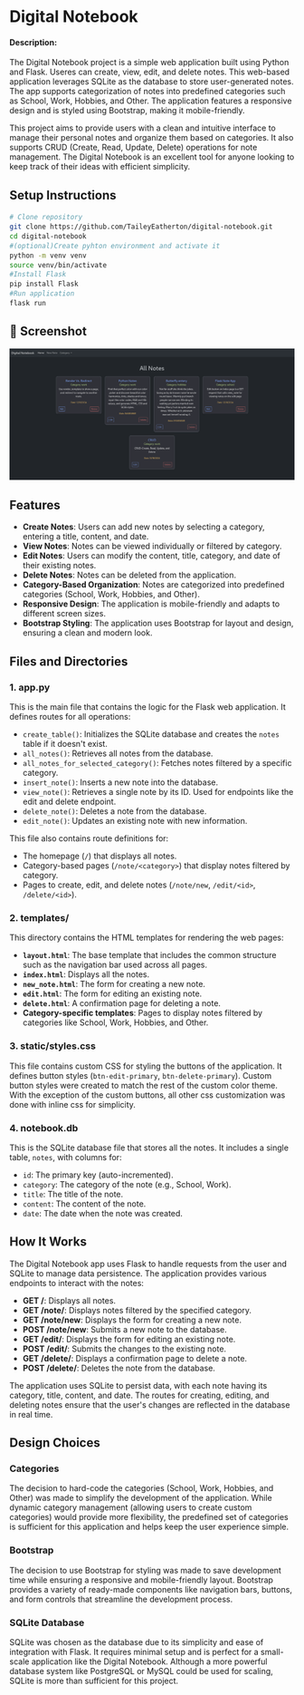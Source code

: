 # Digital Notebook
#### Description:
The Digital Notebook project is a simple web application built using Python and Flask. Useres can create, view, edit, and delete notes. This web-based application leverages SQLite as the database to store user-generated notes. The app supports categorization of notes into predefined categories such as School, Work, Hobbies, and Other. The application features a responsive design and is styled using Bootstrap, making it mobile-friendly.

This project aims to provide users with a clean and intuitive interface to manage their personal notes and organize them based on categories. It also supports CRUD (Create, Read, Update, Delete) operations for note management. The Digital Notebook is an excellent tool for anyone looking to keep track of their ideas with efficient simplicity.

## Setup Instructions

   ```bash
   # Clone repository
   git clone https://github.com/TaileyEatherton/digital-notebook.git
   cd digital-notebook
   #(optional)Create pyhton environment and activate it
   python -m venv venv
   source venv/bin/activate
   #Install Flask
   pip install Flask
   #Run application
   flask run
```
## 📸 Screenshot

![Digital_Notebook](Digital_Notebook.png)

## Features
- **Create Notes**: Users can add new notes by selecting a category, entering a title, content, and date.
- **View Notes**: Notes can be viewed individually or filtered by category.
- **Edit Notes**: Users can modify the content, title, category, and date of their existing notes.
- **Delete Notes**: Notes can be deleted from the application.
- **Category-Based Organization**: Notes are categorized into predefined categories (School, Work, Hobbies, and Other).
- **Responsive Design**: The application is mobile-friendly and adapts to different screen sizes.
- **Bootstrap Styling**: The application uses Bootstrap for layout and design, ensuring a clean and modern look.

## Files and Directories

### 1. **app.py**
This is the main file that contains the logic for the Flask web application. It defines routes for all operations:
- `create_table()`: Initializes the SQLite database and creates the `notes` table if it doesn't exist.
- `all_notes()`: Retrieves all notes from the database.
- `all_notes_for_selected_category()`: Fetches notes filtered by a specific category.
- `insert_note()`: Inserts a new note into the database.
- `view_note()`: Retrieves a single note by its ID. Used for endpoints like the edit and delete endpoint.
- `delete_note()`: Deletes a note from the database.
- `edit_note()`: Updates an existing note with new information.

This file also contains route definitions for:
- The homepage (`/`) that displays all notes.
- Category-based pages (`/note/<category>`) that display notes filtered by category.
- Pages to create, edit, and delete notes (`/note/new`, `/edit/<id>`, `/delete/<id>`).

### 2. **templates/**
This directory contains the HTML templates for rendering the web pages:
- **`layout.html`**: The base template that includes the common structure such as the navigation bar used across all pages.
- **`index.html`**: Displays all the notes.
- **`new_note.html`**: The form for creating a new note.
- **`edit.html`**: The form for editing an existing note.
- **`delete.html`**: A confirmation page for deleting a note.
- **Category-specific templates**: Pages to display notes filtered by categories like School, Work, Hobbies, and Other.

### 3. **static/styles.css**
This file contains custom CSS for styling the buttons of the application. It defines button styles (`btn-edit-primary`, `btn-delete-primary`). Custom button styles were created to match the rest of the custom color theme. With the exception of the custom buttons, all other css customization was done with inline css for simplicity.

### 4. **notebook.db**
This is the SQLite database file that stores all the notes. It includes a single table, `notes`, with columns for:
- `id`: The primary key (auto-incremented).
- `category`: The category of the note (e.g., School, Work).
- `title`: The title of the note.
- `content`: The content of the note.
- `date`: The date when the note was created.

## How It Works

The Digital Notebook app uses Flask to handle requests from the user and SQLite to manage data persistence. The application provides various endpoints to interact with the notes:
- **GET /**: Displays all notes.
- **GET /note/<category>**: Displays notes filtered by the specified category.
- **GET /note/new**: Displays the form for creating a new note.
- **POST /note/new**: Submits a new note to the database.
- **GET /edit/<id>**: Displays the form for editing an existing note.
- **POST /edit/<id>**: Submits the changes to the existing note.
- **GET /delete/<id>**: Displays a confirmation page to delete a note.
- **POST /delete/<id>**: Deletes the note from the database.

The application uses SQLite to persist data, with each note having its category, title, content, and date. The routes for creating, editing, and deleting notes ensure that the user's changes are reflected in the database in real time.

## Design Choices

### Categories
The decision to hard-code the categories (School, Work, Hobbies, and Other) was made to simplify the development of the application. While dynamic category management (allowing users to create custom categories) would provide more flexibility, the predefined set of categories is sufficient for this application and helps keep the user experience simple.

### Bootstrap
The decision to use Bootstrap for styling was made to save development time while ensuring a responsive and mobile-friendly layout. Bootstrap provides a variety of ready-made components like navigation bars, buttons, and form controls that streamline the development process.

### SQLite Database
SQLite was chosen as the database due to its simplicity and ease of integration with Flask. It requires minimal setup and is perfect for a small-scale application like the Digital Notebook. Although a more powerful database system like PostgreSQL or MySQL could be used for scaling, SQLite is more than sufficient for this project.
